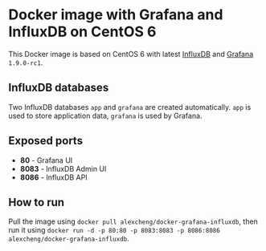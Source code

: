 Docker image with Grafana and InfluxDB on CentOS 6
=======================

This Docker image is based on CentOS 6 with latest [InfluxDB](http://influxdb.com/) and [Grafana](http://grafana.org/) `1.9.0-rc1`.

## InfluxDB databases

Two InfluxDB databases `app` and `grafana` are created automatically. `app` is used to store application data, `grafana` is used by Grafana.


## Exposed ports

* __80__   - Grafana UI
* __8083__ - InfluxDB Admin UI
* __8086__ - InfluxDB API


## How to run

Pull the image using `docker pull alexcheng/docker-grafana-influxdb`, then run it using `docker run -d -p 80:80 -p 8083:8083 -p 8086:8086 alexcheng/docker-grafana-influxdb`.
